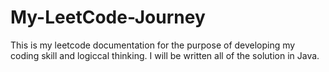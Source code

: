 # My-LeetCode-Journey
This is my leetcode documentation for the purpose of developing my coding skill and logiccal thinking. I will be written all of the solution in Java.
